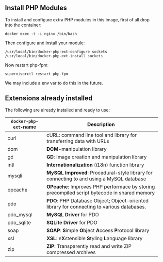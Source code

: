 ## Install PHP Modules
To install and configure extra PHP modules in this image, first of all drop into the container:
```
docker exec -t -i nginx /bin/bash
```
Then configure and install your module:
```
/usr/local/bin/docker-php-ext-configure sockets
/usr/local/bin/docker-php-ext-install sockets
```
Now restart php-fpm:
```
supervisorctl restart php-fpm
```

We may include a env var to do this in the future.

## Extensions already installed
The following are already installed and ready to use:

| `docker-php-ext-`name | Description 
|----|----|
| curl | cURL: command line tool and library for transferring data with URLs
| dom | **DOM**-manipulation library 
| gd | **GD**: Image creation and manipulation library 
| intl | **Internationalization** (i18n) function library 
| mysqli | **MySQL Improved**: Procedural-style  library for connecting to and using a MySQL database
| opcache | **OPcache**: Improves PHP performace by storing precompiled script bytecode in shared memory 
| pdo | **PDO**: PHP Database Object; Object-oriented library for connecting to various databases.
| pdo_mysql | **MySQL Driver** for PDO
| pdo_sqlite | **SQLite Driver** for PDO
| soap | **SOAP**: **S**imple **O**bject **A**ccess **P**rotocol library
| xsl | **XSL**: e**X**stensible **S**tyling **L**anguage library
| zip | **ZIP**: Transparently read and write ZIP compressed archives
